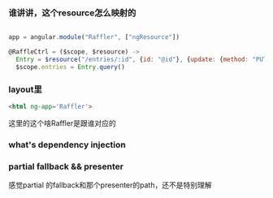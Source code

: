 ### 谁讲讲，这个resource怎么映射的

```javascript

app = angular.module("Raffler", ["ngResource"])

@RaffleCtrl = ($scope, $resource) ->
  Entry = $resource("/entries/:id", {id: "@id"}, {update: {method: "PUT"}})
  $scope.entries = Entry.query()
```


### layout里

```html
<html ng-app='Raffler'>
```

这里的这个啥Raffler是跟谁对应的


### what's  dependency injection

### partial fallback && presenter

感觉partial 的fallback和那个presenter的path，还不是特别理解
